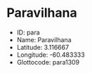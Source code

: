 # Paravilhana

* ID: para 
* Name: Paravilhana 
* Latitude: 3.116667 
* Longitude: -60.483333 
* Glottocode: para1309